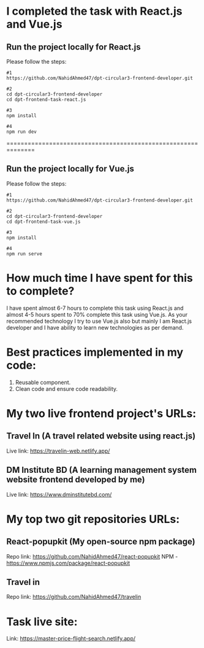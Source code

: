 # I completed the task with React.js and Vue.js

## Run the project locally for React.js

Please follow the steps:

```
#1
https://github.com/NahidAhmed47/dpt-circular3-frontend-developer.git

#2
cd dpt-circular3-frontend-developer
cd dpt-frontend-task-react.js

#3
npm install

#4
npm run dev

```

==============================================================

## Run the project locally for Vue.js

Please follow the steps:

```
#1
https://github.com/NahidAhmed47/dpt-circular3-frontend-developer.git

#2
cd dpt-circular3-frontend-developer
cd dpt-frontend-task-vue.js

#3
npm install

#4
npm run serve

```

# How much time I have spent for this to complete?

I have spent almost 6-7 hours to complete this task using React.js and almost 4-5 hours spent to 70% complete this task using Vue.js. As your recommended technology I try to use Vue.js also but mainly I am React.js developer and I have ability to learn new technologies as per demand.

# Best practices implemented in my code:

1. Reusable component.
2. Clean code and ensure code readability.

# My two live frontend project's URLs:

## Travel In (A travel related website using react.js)

Live link: https://travelin-web.netlify.app/

## DM Institute BD (A learning management system website frontend developed by me)

Live link: https://www.dminstitutebd.com/

# My top two git repositories URLs:

## React-popupkit (My open-source npm package)

Repo link: https://github.com/NahidAhmed47/react-popupkit
NPM - https://www.npmjs.com/package/react-popupkit

## Travel in

Repo link: https://github.com/NahidAhmed47/travelin

# Task live site:

Link: https://master-price-flight-search.netlify.app/
